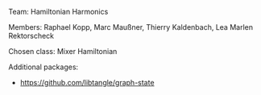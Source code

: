Team: Hamiltonian Harmonics

Members: Raphael Kopp, Marc Maußner, Thierry Kaldenbach, Lea Marlen Rektorscheck

Chosen class: Mixer Hamiltonian

Additional packages:
- https://github.com/libtangle/graph-state
